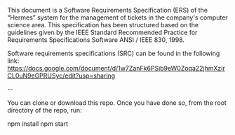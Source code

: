 This document is a Software Requirements Specification (ERS) of the “Hermes” system for the management of tickets in the company's computer science area. This specification has been structured based on the guidelines given by the IEEE Standard Recommended Practice for Requirements Specifications Software ANSI / IEEE 830, 1998.

Software requirements specifications (SRC) can be found in the following link:
https://docs.google.com/document/d/1w7ZanFk6PSjb9eW0Zoqa22jhmXzirCL0uN9eGPRUSyc/edit?usp=sharing

--

You can clone or download this repo. Once you have done so, from the root directory of the repo, run:

npm install
npm start
